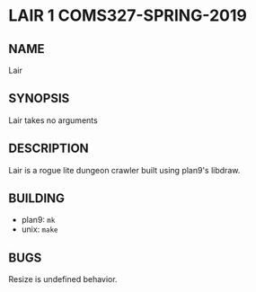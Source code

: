 # LAIR 1 COMS327-SPRING-2019

## NAME
Lair

## SYNOPSIS
Lair takes no arguments

## DESCRIPTION
Lair is a rogue lite dungeon crawler built using plan9's libdraw.

## BUILDING

* plan9: `mk`
* unix: `make`

## BUGS
Resize is undefined behavior.

